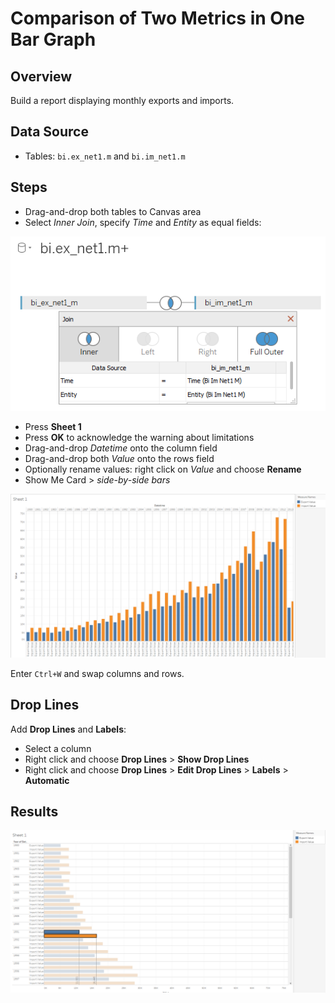 # Comparison of Two Metrics in One Bar Graph

## Overview

Build a report displaying monthly exports and imports.

## Data Source

- Tables: `bi.ex_net1.m` and `bi.im_net1.m`

## Steps

- Drag-and-drop both tables to Canvas area
- Select _Inner Join_, specify _Time_ and _Entity_ as equal fields:

![](../images/join_inner.png)

- Press **Sheet 1**
- Press **OK** to acknowledge the warning about limitations
- Drag-and-drop _Datetime_ onto the column field
- Drag-and-drop both _Value_ onto the rows field
- Optionally rename values: right click on _Value_ and choose **Rename**
- Show Me Card > _side-by-side bars_ 

![](../images/bars.png)

Enter `Ctrl+W` and swap columns and rows.

## Drop Lines

Add **Drop Lines** and **Labels**:

- Select a column
- Right click and choose **Drop Lines** > **Show Drop Lines**
- Right click and choose **Drop Lines** > **Edit Drop Lines** > **Labels** > **Automatic**

## Results

![](../images/sswap.png)
